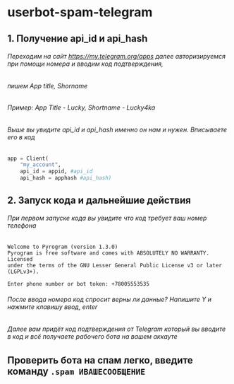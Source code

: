 # userbot-spam-telegram

## 1. Получение api_id и api_hash
###### Переходим на сайт https://my.telegram.org/apps далее авторизируемся при помощи номера и вводим код подтверждения,
###### пишем App title, Shorname
###### Пример: App Title - Lucky, Shortname - Lucky4ka
###### Выше вы увидите api_id и api_hash именно он нам и нужен. Вписываете его в код

```py
app = Client(
	"my_account",
	api_id = appid, #api_id
	api_hash = apphash #api_hash)
```

## 2. Запуск кода и дальнейшие действия
###### При первом запуске кода вы увидите что код требует ваш номер телефона

```
Welcome to Pyrogram (version 1.3.0)
Pyrogram is free software and comes with ABSOLUTELY NO WARRANTY. Licensed
under the terms of the GNU Lesser General Public License v3 or later (LGPLv3+).

Enter phone number or bot token: +78005553535
```
###### После ввода номера код спросит верны ли данные? Напишите Y и нажмите клавишу ввод, enter
###### Далее вам придёт код подтверждения от Telegram который вы вводите в код и всё получаете рабочего бота на вашем аккауте

## Проверить бота на спам легко, введите команду ```.spam ИВАШЕСООБЩЕНИЕ```

